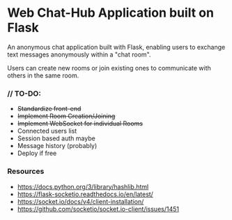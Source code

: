# Web Chat-Hub Application built on Flask #

An anonymous chat application built with Flask, enabling users to exchange text messages anonymously within a "chat room".

Users can create new rooms or join existing ones to communicate with others in the same room.

### // TO-DO: ###
- ~~Standardize front-end~~
- ~~Implement Room Creation/Joining~~
- ~~Implement WebSocket for individual Rooms~~
- Connected users list
- Session based auth maybe
- Message history (probably)
- Deploy if free

### Resources ###
- https://docs.python.org/3/library/hashlib.html
- https://flask-socketio.readthedocs.io/en/latest/
- https://socket.io/docs/v4/client-installation/
- https://github.com/socketio/socket.io-client/issues/1451